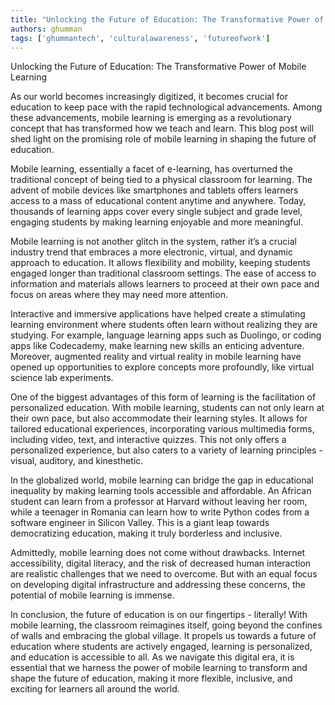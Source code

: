 ```yaml
---
title: "Unlocking the Future of Education: The Transformative Power of Mobile Learning"  # Wrap the title in double quotes
authors: ghumman
tags: ['ghummantech', 'culturalawareness', 'futureofwork']
---
```


Unlocking the Future of Education: The Transformative Power of Mobile Learning
<!-- truncate -->

As our world becomes increasingly digitized, it becomes crucial for education to keep pace with the rapid technological advancements. Among these advancements, mobile learning is emerging as a revolutionary concept that has transformed how we teach and learn. This blog post will shed light on the promising role of mobile learning in shaping the future of education.

Mobile learning, essentially a facet of e-learning, has overturned the traditional concept of being tied to a physical classroom for learning. The advent of mobile devices like smartphones and tablets offers learners access to a mass of educational content anytime and anywhere. Today, thousands of learning apps cover every single subject and grade level, engaging students by making learning enjoyable and more meaningful.

Mobile learning is not another glitch in the system, rather it’s a crucial industry trend that embraces a more electronic, virtual, and dynamic approach to education. It allows flexibility and mobility, keeping students engaged longer than traditional classroom settings. The ease of access to information and materials allows learners to proceed at their own pace and focus on areas where they may need more attention.

Interactive and immersive applications have helped create a stimulating learning environment where students often learn without realizing they are studying. For example, language learning apps such as Duolingo, or coding apps like Codecademy, make learning new skills an enticing adventure. Moreover, augmented reality and virtual reality in mobile learning have opened up opportunities to explore concepts more profoundly, like virtual science lab experiments.

One of the biggest advantages of this form of learning is the facilitation of personalized education. With mobile learning, students can not only learn at their own pace, but also accommodate their learning styles. It allows for tailored educational experiences, incorporating various multimedia forms, including video, text, and interactive quizzes. This not only offers a personalized experience, but also caters to a variety of learning principles - visual, auditory, and kinesthetic.

In the globalized world, mobile learning can bridge the gap in educational inequality by making learning tools accessible and affordable. An African student can learn from a professor at Harvard without leaving her room, while a teenager in Romania can learn how to write Python codes from a software engineer in Silicon Valley. This is a giant leap towards democratizing education, making it truly borderless and inclusive.

Admittedly, mobile learning does not come without drawbacks. Internet accessibility, digital literacy, and the risk of decreased human interaction are realistic challenges that we need to overcome. But with an equal focus on developing digital infrastructure and addressing these concerns, the potential of mobile learning is immense.

In conclusion, the future of education is on our fingertips - literally! With mobile learning, the classroom reimagines itself, going beyond the confines of walls and embracing the global village. It propels us towards a future of education where students are actively engaged, learning is personalized, and education is accessible to all. As we navigate this digital era, it is essential that we harness the power of mobile learning to transform and shape the future of education, making it more flexible, inclusive, and exciting for learners all around the world.

